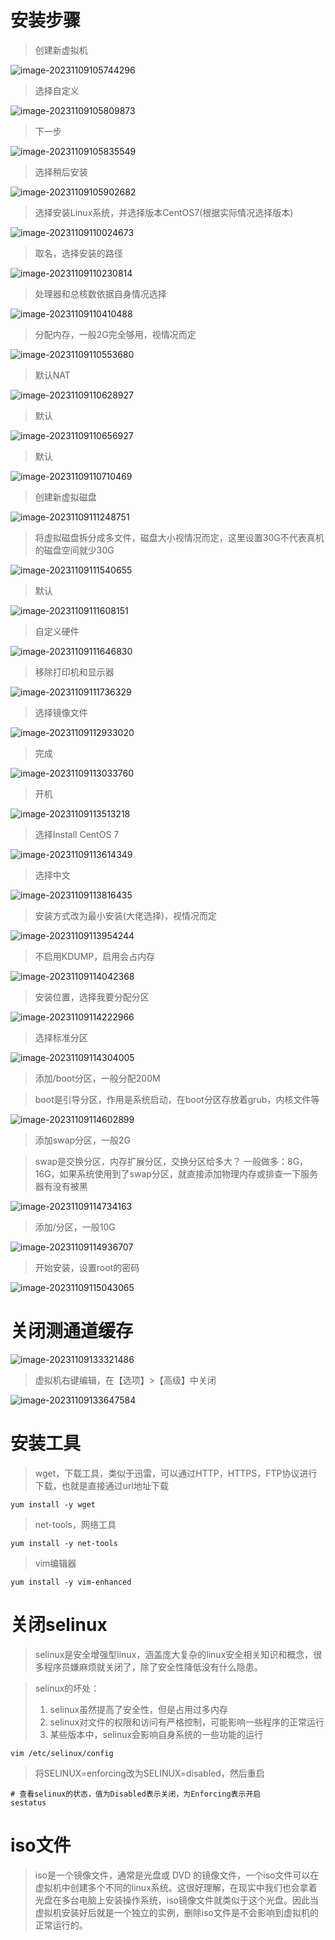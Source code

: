 # 安装步骤

> 创建新虚拟机

![image-20231109105744296](D:\text1\linux\assets\image-20231109105744296.png)

> 选择自定义

![image-20231109105809873](D:\text1\linux\assets\image-20231109105809873.png)

> 下一步

![image-20231109105835549](D:\text1\linux\assets\image-20231109105835549.png)

> 选择稍后安装

![image-20231109105902682](D:\text1\linux\assets\image-20231109105902682.png)

> 选择安装Linux系统，并选择版本CentOS7(根据实际情况选择版本)

![image-20231109110024673](D:\text1\linux\assets\image-20231109110024673.png)

> 取名，选择安装的路径

![image-20231109110230814](D:\text1\linux\assets\image-20231109110230814.png)

> 处理器和总核数依据自身情况选择

![image-20231109110410488](D:\text1\linux\assets\image-20231109110410488.png)

> 分配内存，一般2G完全够用，视情况而定

![image-20231109110553680](D:\text1\linux\assets\image-20231109110553680.png)

> 默认NAT

![image-20231109110628927](D:\text1\linux\assets\image-20231109110628927.png)

> 默认

![image-20231109110656927](D:\text1\linux\assets\image-20231109110656927.png)

> 默认

![image-20231109110710469](D:\text1\linux\assets\image-20231109110710469.png)

> 创建新虚拟磁盘

![image-20231109111248751](D:\text1\linux\assets\image-20231109111248751.png)

> 将虚拟磁盘拆分成多文件，磁盘大小视情况而定，这里设置30G不代表真机的磁盘空间就少30G

![image-20231109111540655](D:\text1\linux\assets\image-20231109111540655.png)

> 默认

![image-20231109111608151](D:\text1\linux\assets\image-20231109111608151.png)

> 自定义硬件

![image-20231109111646830](D:\text1\linux\assets\image-20231109111646830.png)

> 移除打印机和显示器

![image-20231109111736329](D:\text1\linux\assets\image-20231109111736329.png)

> 选择镜像文件

![image-20231109112933020](D:\text1\linux\assets\image-20231109112933020.png)

> 完成

![image-20231109113033760](D:\text1\linux\assets\image-20231109113033760.png)

> 开机

![image-20231109113513218](D:\text1\linux\assets\image-20231109113513218.png)

> 选择Install CentOS 7

![image-20231109113614349](D:\text1\linux\assets\image-20231109113614349.png)

> 选择中文

![image-20231109113816435](D:\text1\linux\assets\image-20231109113816435.png)

> 安装方式改为最小安装(大佬选择)，视情况而定

![image-20231109113954244](D:\text1\linux\assets\image-20231109113954244.png)

> 不启用KDUMP，启用会占内存

![image-20231109114042368](D:\text1\linux\assets\image-20231109114042368.png)

> 安装位置，选择我要分配分区

![image-20231109114222966](D:\text1\linux\assets\image-20231109114222966.png)

> 选择标准分区

![image-20231109114304005](D:\text1\linux\assets\image-20231109114304005.png)

> 添加/boot分区，一般分配200M

> boot是引导分区，作用是系统启动，在boot分区存放着grub，内核文件等

![image-20231109114602899](D:\text1\linux\assets\image-20231109114602899.png)

> 添加swap分区，一般2G

> swap是交换分区，内存扩展分区，交换分区给多大？ 一般做多：8G，16G，如果系统使用到了swap分区，就直接添加物理内存或排查一下服务器有没有被黑

![image-20231109114734163](D:\text1\linux\assets\image-20231109114734163.png)

> 添加/分区，一般10G

![image-20231109114936707](D:\text1\linux\assets\image-20231109114936707.png)

> 开始安装，设置root的密码

![image-20231109115043065](D:\text1\linux\assets\image-20231109115043065.png)



# 关闭测通道缓存

![image-20231109133321486](D:\text1\linux\assets\image-20231109133321486.png)

> 虚拟机右键编辑，在【选项】>【高级】中关闭

![image-20231109133647584](D:\text1\linux\assets\image-20231109133647584.png)



# 安装工具

> wget，下载工具，类似于迅雷，可以通过HTTP，HTTPS，FTP协议进行下载，也就是直接通过url地址下载

```shell
yum install -y wget
```

> net-tools，网络工具

```shell
yum install -y net-tools
```

> vim编辑器

```shell
yum install -y vim-enhanced
```



# 关闭selinux

> selinux是安全增强型linux，涵盖庞大复杂的linux安全相关知识和概念，很多程序员嫌麻烦就关闭了，除了安全性降低没有什么隐患。

> selinux的坏处：
>
> 1. selinux虽然提高了安全性，但是占用过多内存
> 2. selinux对文件的权限和访问有严格控制，可能影响一些程序的正常运行
> 3. 某些版本中，selinux会影响自身系统的一些功能的运行

```shell
vim /etc/selinux/config
```

> 将SELINUX=enforcing改为SELINUX=disabled，然后重启

```shell
# 查看selinux的状态，值为Disabled表示关闭，为Enforcing表示开启
sestatus
```



# iso文件

> iso是一个镜像文件，通常是光盘或 DVD 的镜像文件，一个iso文件可以在虚拟机中创建多个不同的linux系统。这很好理解，在现实中我们也会拿着光盘在多台电脑上安装操作系统，iso镜像文件就类似于这个光盘。因此当虚拟机安装好后就是一个独立的实例，删除iso文件是不会影响到虚拟机的正常运行的。